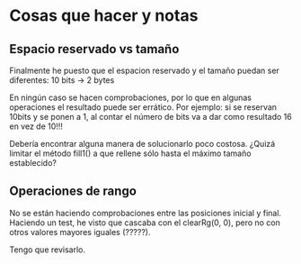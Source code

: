 Cosas que hacer y notas
======================================================================

Espacio reservado vs tamaño
---------------------------------------------------------------------
Finalmente he puesto que el espacion reservado y el tamaño puedan ser
diferentes: 10 bits -> 2 bytes

En ningún caso se hacen comprobaciones, por lo que en algunas operaciones el
resultado puede ser errático.
Por ejemplo: si se reservan 10bits y se ponen a 1, al contar el número de bits
va a dar como resultado 16 en vez de 10!!!

Debería encontrar alguna manera de solucionarlo poco costosa. ¿Quizá limitar el
método fill1() a que rellene sólo hasta el máximo tamaño establecido?

Operaciones de rango
---------------------------------------------------------------------
No se están haciendo comprobaciones entre las posiciones inicial y final.
Haciendo un test, he visto que cascaba con el clearRg(0, 0), pero no con otros
valores mayores iguales (?????).

Tengo que revisarlo.
